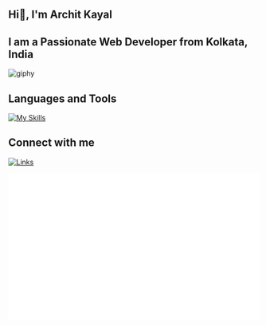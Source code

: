 ## Hi👋, I'm Archit Kayal

## I am a Passionate Web Developer from Kolkata, India 

![giphy](https://github.com/ArchitKayal/ArchitKayal/assets/59079120/7dbe20bf-4c01-4273-920a-052861f57339)  

## Languages and Tools

[![My Skills](https://skillicons.dev/icons?i=c,cpp,py,html,css,js,react,nodejs,redux,firebase,mongodb,tailwind,vscode,git)](https://skillicons.dev)

## Connect with me

[![Links](https://skillicons.dev/icons?i=linkedin)](https://www.linkedin.com/in/archit-kayal/)

![](https://github.com/ArchitKayal/github-stats-transparent/blob/4c36b9fa4736a0dd92870766e21f0b082cffed54/generated/languages.svg)
